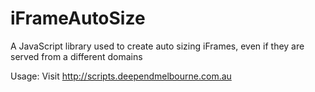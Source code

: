 iFrameAutoSize
==============

A JavaScript library used to create auto sizing iFrames, even if they are served from a different domains

Usage: Visit http://scripts.deependmelbourne.com.au
